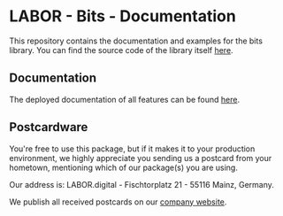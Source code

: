 # LABOR - Bits - Documentation

This repository contains the documentation and examples for the bits library.
You can find the source code of the library itself [here](https://github.com/labor-digital/bits).

## Documentation

The deployed documentation of all features can be found [here](https://bits.labor.tools).

## Postcardware

You're free to use this package, but if it makes it to your production environment, we highly appreciate you sending us a postcard from your hometown,
mentioning which of our package(s) you are using.

Our address is: LABOR.digital - Fischtorplatz 21 - 55116 Mainz, Germany.

We publish all received postcards on our [company website](https://labor.digital). 
